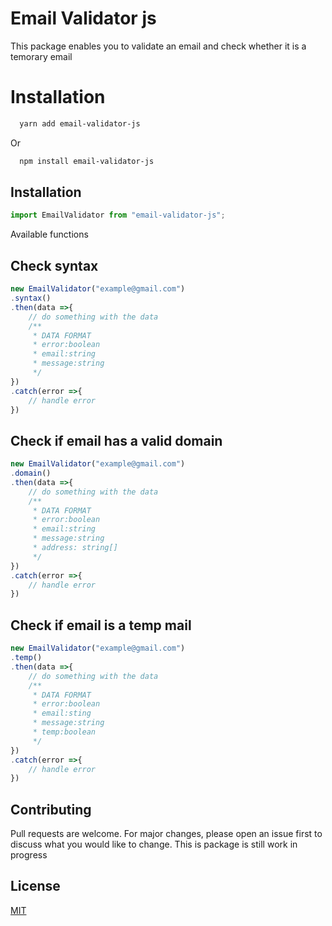 
# Email Validator js

This package enables you to validate an email and check whether it is a temorary email
# Installation



```bash
  yarn add email-validator-js
```

Or

```bash
  npm install email-validator-js
```


## Installation
```javascript
import EmailValidator from "email-validator-js";
```

Available functions

## Check syntax

```javascript
new EmailValidator("example@gmail.com")
.syntax()
.then(data =>{
    // do something with the data
    /**
     * DATA FORMAT
     * error:boolean
     * email:string
     * message:string
     */
})
.catch(error =>{
    // handle error
})
```
## Check if email has a valid domain

```javascript
new EmailValidator("example@gmail.com")
.domain()
.then(data =>{
    // do something with the data
    /**
     * DATA FORMAT
     * error:boolean
     * email:string
     * message:string
     * address: string[]
     */
})
.catch(error =>{
    // handle error
})
```

## Check if email is a temp mail

```javascript
new EmailValidator("example@gmail.com")
.temp()
.then(data =>{
    // do something with the data
    /**
     * DATA FORMAT
     * error:boolean
     * email:sting
     * message:string
     * temp:boolean
     */
})
.catch(error =>{
    // handle error
})
```

## Contributing
Pull requests are welcome. For major changes, please open an issue first to discuss what you would like to change.
This is package is still work in progress

## License
[MIT](https://choosealicense.com/licenses/mit/)
